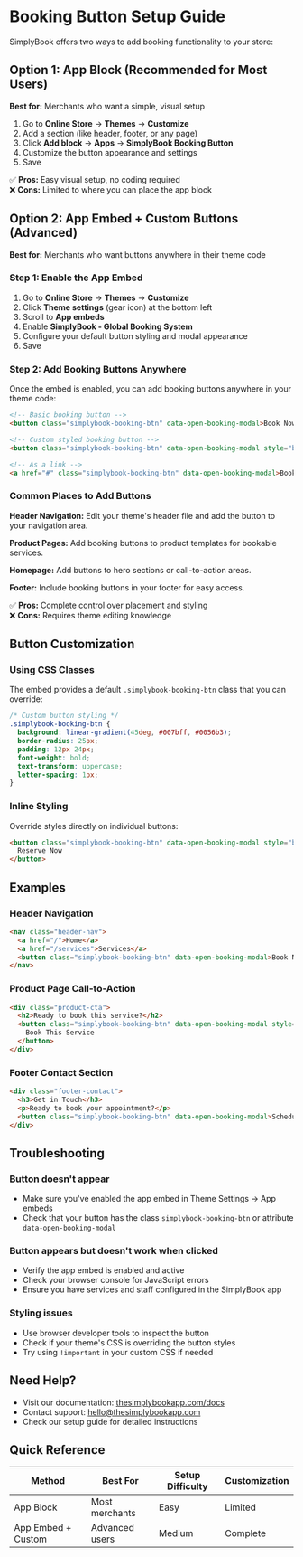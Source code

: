 # Booking Button Setup Guide

SimplyBook offers two ways to add booking functionality to your store:

## Option 1: App Block (Recommended for Most Users)

**Best for:** Merchants who want a simple, visual setup

1. Go to **Online Store** → **Themes** → **Customize**
2. Add a section (like header, footer, or any page)
3. Click **Add block** → **Apps** → **SimplyBook Booking Button**
4. Customize the button appearance and settings
5. Save

✅ **Pros:** Easy visual setup, no coding required  
❌ **Cons:** Limited to where you can place the app block

## Option 2: App Embed + Custom Buttons (Advanced)

**Best for:** Merchants who want buttons anywhere in their theme code

### Step 1: Enable the App Embed

1. Go to **Online Store** → **Themes** → **Customize**
2. Click **Theme settings** (gear icon) at the bottom left
3. Scroll to **App embeds**
4. Enable **SimplyBook - Global Booking System**
5. Configure your default button styling and modal appearance
6. Save

### Step 2: Add Booking Buttons Anywhere

Once the embed is enabled, you can add booking buttons anywhere in your theme code:

```html
<!-- Basic booking button -->
<button class="simplybook-booking-btn" data-open-booking-modal>Book Now</button>

<!-- Custom styled booking button -->
<button class="simplybook-booking-btn" data-open-booking-modal style="background: #007bff; padding: 15px 30px;">Schedule Appointment</button>

<!-- As a link -->
<a href="#" class="simplybook-booking-btn" data-open-booking-modal>Book Your Service</a>
```

### Common Places to Add Buttons

**Header Navigation:**
Edit your theme's header file and add the button to your navigation area.

**Product Pages:**
Add booking buttons to product templates for bookable services.

**Homepage:**
Add buttons to hero sections or call-to-action areas.

**Footer:**
Include booking buttons in your footer for easy access.

✅ **Pros:** Complete control over placement and styling  
❌ **Cons:** Requires theme editing knowledge

## Button Customization

### Using CSS Classes

The embed provides a default `.simplybook-booking-btn` class that you can override:

```css
/* Custom button styling */
.simplybook-booking-btn {
  background: linear-gradient(45deg, #007bff, #0056b3);
  border-radius: 25px;
  padding: 12px 24px;
  font-weight: bold;
  text-transform: uppercase;
  letter-spacing: 1px;
}
```

### Inline Styling

Override styles directly on individual buttons:

```html
<button class="simplybook-booking-btn" data-open-booking-modal style="background: #28a745; color: white; border-radius: 8px;">
  Reserve Now
</button>
```

## Examples

### Header Navigation
```html
<nav class="header-nav">
  <a href="/">Home</a>
  <a href="/services">Services</a>
  <button class="simplybook-booking-btn" data-open-booking-modal>Book Now</button>
</nav>
```

### Product Page Call-to-Action
```html
<div class="product-cta">
  <h2>Ready to book this service?</h2>
  <button class="simplybook-booking-btn" data-open-booking-modal style="background: #dc3545; padding: 20px 40px; font-size: 18px;">
    Book This Service
  </button>
</div>
```

### Footer Contact Section
```html
<div class="footer-contact">
  <h3>Get in Touch</h3>
  <p>Ready to book your appointment?</p>
  <button class="simplybook-booking-btn" data-open-booking-modal>Schedule Now</button>
</div>
```

## Troubleshooting

### Button doesn't appear
- Make sure you've enabled the app embed in Theme Settings → App embeds
- Check that your button has the class `simplybook-booking-btn` or attribute `data-open-booking-modal`

### Button appears but doesn't work when clicked
- Verify the app embed is enabled and active
- Check your browser console for JavaScript errors
- Ensure you have services and staff configured in the SimplyBook app

### Styling issues
- Use browser developer tools to inspect the button
- Check if your theme's CSS is overriding the button styles
- Try using `!important` in your custom CSS if needed

## Need Help?

- Visit our documentation: [thesimplybookapp.com/docs](https://thesimplybookapp.com/docs)
- Contact support: hello@thesimplybookapp.com
- Check our setup guide for detailed instructions

## Quick Reference

| Method | Best For | Setup Difficulty | Customization |
|--------|----------|------------------|---------------|
| App Block | Most merchants | Easy | Limited |
| App Embed + Custom | Advanced users | Medium | Complete |
